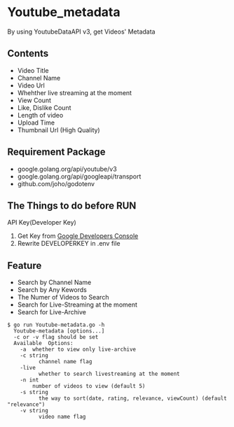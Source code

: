 # Youtube_metadata
By using YoutubeDataAPI v3, get Videos' Metadata

## Contents
* Video Title
* Channel Name
* Video Url
* Whehther live streaming at the moment
* View Count
* Like, Dislike Count
* Length of video
* Upload Time
* Thumbnail Url (High Quality)


## Requirement Package
 * google.golang.org/api/youtube/v3
 * google.golang.org/api/googleapi/transport
 * github.com/joho/godotenv
 
## The Things to do before RUN
API Key(Developer Key)

1. Get Key from [Google Developers Console](https://www.google.com/url?sa=t&rct=j&q=&esrc=s&source=web&cd=&cad=rja&uact=8&ved=2ahUKEwiCrZi1n87uAhUxy4sBHemrA3gQFjAAegQIARAD&url=https%3A%2F%2Fconsole.developers.google.com%2F%3Fhl%3DJA&usg=AOvVaw08CfEIcxcA-mwp7e2f3XVK)
2. Rewrite DEVELOPERKEY in .env file





## Feature
* Search by Channel Name
* Search by Any Kewords
* The Numer of Videos to Search
* Search for Live-Streaming at the moment
* Search for Live-Archive
```
$ go run Youtube-metadata.go -h
  Youtube-metadata [options...]
  -c or -v flag should be set
  Available  Options:
    -a	whether to view only live-archive
    -c string
    	  channel name flag
    -live
     	  whether to search livestreaming at the moment
    -n int
      	number of videos to view (default 5)
    -s string
    	  the way to sort(date, rating, relevance, viewCount) (default "relevance")
    -v string
    	  video name flag
```
